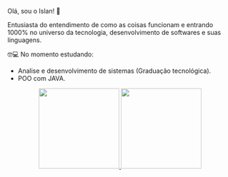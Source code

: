 Olá, sou o Islan! 👋

Entusiasta do entendimento de como as coisas funcionam e entrando 1000% no universo da tecnologia, desenvolvimento de softwares e suas linguagens.

🤓💻 No momento estudando:

 - Analise e desenvolvimento de sistemas (Graduação tecnológica).
 - POO com JAVA.
 <div>
<div align="center">
  <a href="https://github.com/islanf">
  <img height="180em" src="https://github-readme-stats.vercel.app/api?username=islanf&show_icons=true&theme=dark&include_all_commits=true&count_private=true"/>
  <img height="180em" src="https://github-readme-stats.vercel.app/api/top-langs/?username=islanf&layout=compact&langs_count=7&theme=dracula"/>
 
    
